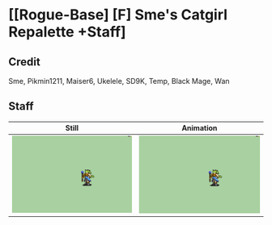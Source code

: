 # [\[Rogue-Base\] \[F\] Sme's Catgirl Repalette +Staff]

## Credit

Sme, Pikmin1211, Maiser6, Ukelele, SD9K, Temp, Black Mage, Wan
	
## Staff

| Still | Animation |
| :---: | :-------: |
| ![Staff still](./Staff_000.png) | ![Staff animation](./Staff.gif) |
